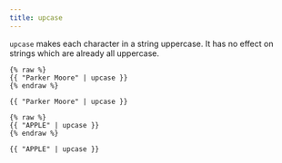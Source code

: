 ```yaml
---
title: upcase
---
```


`upcase` makes each character in a string uppercase. It has no effect on strings which are already all uppercase.

```liquid
{% raw %}
{{ "Parker Moore" | upcase }}
{% endraw %}
```

```text
{{ "Parker Moore" | upcase }}
```

```liquid
{% raw %}
{{ "APPLE" | upcase }}
{% endraw %}
```

```text
{{ "APPLE" | upcase }}
```
